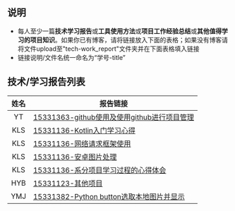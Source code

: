 ## 说明
- 每人至少一篇**技术学习报告**或**工具使用方法**或**项目工作经验总结**或**其他值得学习的项目知识**。如果你已有博客，请将链接放入下面的表格；如果没有博客请将文件upload至"tech-work_report"文件夹并在下面表格填入链接
- 链接说明/文件名统一命名为“学号-title”

## 技术/学习报告列表

| 姓名 | 报告链接 |
|:---:|------|
|YT|[15331363-github使用及使用github进行项目管理](https://blog.csdn.net/baidu_36282128/article/details/79907077)|
|KLS|[15331136-Kotlin入门学习心得](https://mp.csdn.net/postedit/80514564)|
|KLS|[15331136-网络请求框架使用](https://mp.csdn.net/postedit/79943976)|
|KLS|[15331136-安卓图片处理](https://blog.csdn.net/weixin_36317299/article/details/80873948)|
|KLS|[15331136-系分项目学习过程的心得体会](https://mp.csdn.net/postedit/79777906)|
|HYB|[15331123-其他项目](https://github.com/hyb1996)|
|YMJ|[15331382-Python button选取本地图片并显示](https://blog.csdn.net/YuMingJing_/article/details/79603579)|
